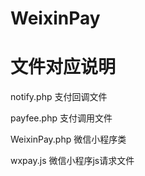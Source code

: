 # WeixinPay 

# 文件对应说明
notify.php 支付回调文件

payfee.php 支付调用文件

WeixinPay.php 微信小程序类

wxpay.js 微信小程序js请求文件